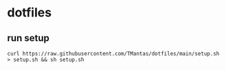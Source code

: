 # dotfiles

## run setup

`curl https://raw.githubusercontent.com/TMantas/dotfiles/main/setup.sh > setup.sh && sh setup.sh`

